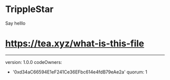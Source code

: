 # TrippleStar
Say helllo
# https://tea.xyz/what-is-this-file
---
version: 1.0.0
codeOwners:
  - '0xd34aC66594E1eF241Ce36EFbc614e4fdB79eAe2a'
quorum: 1
